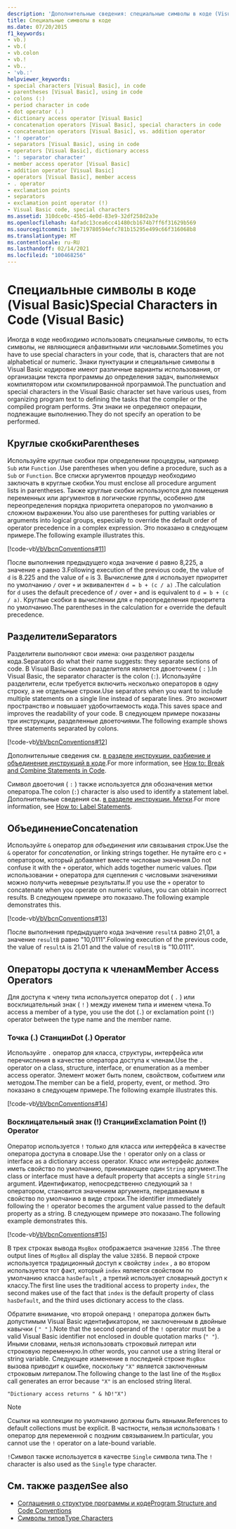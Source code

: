 ```yaml
---
description: 'Дополнительные сведения: специальные символы в коде (Visual Basic)'
title: Специальные символы в коде
ms.date: 07/20/2015
f1_keywords:
- vb.)
- vb.(
- vb.colon
- vb.!
- vb..
- 'vb.:'
helpviewer_keywords:
- special characters [Visual Basic], in code
- parentheses [Visual Basic], using in code
- colons (:)
- period character in code
- dot operator (.)
- dictionary access operator [Visual Basic]
- concatenation operators [Visual Basic], special characters in code
- concatenation operators [Visual Basic], vs. addition operator
- '! operator'
- separators [Visual Basic], using in code
- operators [Visual Basic], dictionary access
- ': separator character'
- member access operator [Visual Basic]
- addition operator [Visual Basic]
- operators [Visual Basic], member access
- . operator
- exclamation points
- separators
- exclamation point operator (!)
- Visual Basic code, special characters
ms.assetid: 310dce0c-45b5-4e0d-83e9-32df258d2a3e
ms.openlocfilehash: 4afadc13cea6cc41480cb1674b7ff6f31629b569
ms.sourcegitcommit: 10e719780594efc781b15295e499c66f316068b8
ms.translationtype: MT
ms.contentlocale: ru-RU
ms.lasthandoff: 02/14/2021
ms.locfileid: "100468256"
---
```

# <a name="special-characters-in-code-visual-basic"></a><span data-ttu-id="e645d-103">Специальные символы в коде (Visual Basic)</span><span class="sxs-lookup"><span data-stu-id="e645d-103">Special Characters in Code (Visual Basic)</span></span>

<span data-ttu-id="e645d-104">Иногда в коде необходимо использовать специальные символы, то есть символы, не являющиеся алфавитными или числовыми.</span><span class="sxs-lookup"><span data-stu-id="e645d-104">Sometimes you have to use special characters in your code, that is, characters that are not alphabetical or numeric.</span></span> <span data-ttu-id="e645d-105">Знаки пунктуации и специальные символы в Visual Basic кодировке имеют различные варианты использования, от организации текста программы до определения задач, выполняемых компилятором или скомпилированной программой.</span><span class="sxs-lookup"><span data-stu-id="e645d-105">The punctuation and special characters in the Visual Basic character set have various uses, from organizing program text to defining the tasks that the compiler or the compiled program performs.</span></span> <span data-ttu-id="e645d-106">Эти знаки не определяют операции, подлежащие выполнению.</span><span class="sxs-lookup"><span data-stu-id="e645d-106">They do not specify an operation to be performed.</span></span>  
  
## <a name="parentheses"></a><span data-ttu-id="e645d-107">Круглые скобки</span><span class="sxs-lookup"><span data-stu-id="e645d-107">Parentheses</span></span>  

 <span data-ttu-id="e645d-108">Используйте круглые скобки при определении процедуры, например `Sub` или `Function` .</span><span class="sxs-lookup"><span data-stu-id="e645d-108">Use parentheses when you define a procedure, such as a `Sub` or `Function`.</span></span> <span data-ttu-id="e645d-109">Все списки аргументов процедур необходимо заключать в круглые скобки.</span><span class="sxs-lookup"><span data-stu-id="e645d-109">You must enclose all procedure argument lists in parentheses.</span></span> <span data-ttu-id="e645d-110">Также круглые скобки используются для помещения переменных или аргументов в логические группы, особенно для переопределения порядка приоритета операторов по умолчанию в сложном выражении.</span><span class="sxs-lookup"><span data-stu-id="e645d-110">You also use parentheses for putting variables or arguments into logical groups, especially to override the default order of operator precedence in a complex expression.</span></span> <span data-ttu-id="e645d-111">Это показано в следующем примере.</span><span class="sxs-lookup"><span data-stu-id="e645d-111">The following example illustrates this.</span></span>  
  
 [!code-vb[VbVbcnConventions#11](~/samples/snippets/visualbasic/VS_Snippets_VBCSharp/VbVbcnConventions/VB/Class1.vb#11)]  
  
 <span data-ttu-id="e645d-112">После выполнения предыдущего кода значение `d` равно 8,225, а значение `e` равно 3.</span><span class="sxs-lookup"><span data-stu-id="e645d-112">Following execution of the previous code, the value of `d` is 8.225 and the value of `e` is 3.</span></span> <span data-ttu-id="e645d-113">Вычисление для `d` использует приоритет по умолчанию `/` over `+` и эквивалентен `d = b + (c / a)` .</span><span class="sxs-lookup"><span data-stu-id="e645d-113">The calculation for `d` uses the default precedence of `/` over `+` and is equivalent to `d = b + (c / a)`.</span></span> <span data-ttu-id="e645d-114">Круглые скобки в вычислении для `e` переопределения приоритета по умолчанию.</span><span class="sxs-lookup"><span data-stu-id="e645d-114">The parentheses in the calculation for `e` override the default precedence.</span></span>  
  
## <a name="separators"></a><span data-ttu-id="e645d-115">Разделители</span><span class="sxs-lookup"><span data-stu-id="e645d-115">Separators</span></span>  

 <span data-ttu-id="e645d-116">Разделители выполняют свои имена: они разделяют разделы кода.</span><span class="sxs-lookup"><span data-stu-id="e645d-116">Separators do what their name suggests: they separate sections of code.</span></span> <span data-ttu-id="e645d-117">В Visual Basic символ разделителя является двоеточием ( `:` ).</span><span class="sxs-lookup"><span data-stu-id="e645d-117">In Visual Basic, the separator character is the colon (`:`).</span></span> <span data-ttu-id="e645d-118">Используйте разделители, если требуется включить несколько операторов в одну строку, а не отдельные строки.</span><span class="sxs-lookup"><span data-stu-id="e645d-118">Use separators when you want to include multiple statements on a single line instead of separate lines.</span></span> <span data-ttu-id="e645d-119">Это экономит пространство и повышает удобочитаемость кода.</span><span class="sxs-lookup"><span data-stu-id="e645d-119">This saves space and improves the readability of your code.</span></span> <span data-ttu-id="e645d-120">В следующем примере показаны три инструкции, разделенные двоеточиями.</span><span class="sxs-lookup"><span data-stu-id="e645d-120">The following example shows three statements separated by colons.</span></span>  
  
 [!code-vb[VbVbcnConventions#12](~/samples/snippets/visualbasic/VS_Snippets_VBCSharp/VbVbcnConventions/VB/Class1.vb#12)]  
  
 <span data-ttu-id="e645d-121">Дополнительные сведения см. [в разделе инструкции. разбиение и объединение инструкций в коде](how-to-break-and-combine-statements-in-code.md).</span><span class="sxs-lookup"><span data-stu-id="e645d-121">For more information, see [How to: Break and Combine Statements in Code](how-to-break-and-combine-statements-in-code.md).</span></span>  
  
 <span data-ttu-id="e645d-122">Символ двоеточия ( `:` ) также используется для обозначения метки оператора.</span><span class="sxs-lookup"><span data-stu-id="e645d-122">The colon (`:`) character is also used to identify a statement label.</span></span> <span data-ttu-id="e645d-123">Дополнительные сведения см. [в разделе инструкции. Метки](how-to-label-statements.md).</span><span class="sxs-lookup"><span data-stu-id="e645d-123">For more information, see [How to: Label Statements](how-to-label-statements.md).</span></span>  
  
## <a name="concatenation"></a><span data-ttu-id="e645d-124">Объединение</span><span class="sxs-lookup"><span data-stu-id="e645d-124">Concatenation</span></span>  

 <span data-ttu-id="e645d-125">Используйте `&` оператор для *объединения* или связывания строк.</span><span class="sxs-lookup"><span data-stu-id="e645d-125">Use the `&` operator for *concatenation*, or linking strings together.</span></span> <span data-ttu-id="e645d-126">Не путайте его с `+` оператором, который добавляет вместе числовые значения.</span><span class="sxs-lookup"><span data-stu-id="e645d-126">Do not confuse it with the `+` operator, which adds together numeric values.</span></span> <span data-ttu-id="e645d-127">При использовании `+` оператора для сцепления с числовыми значениями можно получить неверные результаты.</span><span class="sxs-lookup"><span data-stu-id="e645d-127">If you use the `+` operator to concatenate when you operate on numeric values, you can obtain incorrect results.</span></span> <span data-ttu-id="e645d-128">В следующем примере это показано.</span><span class="sxs-lookup"><span data-stu-id="e645d-128">The following example demonstrates this.</span></span>  
  
 [!code-vb[VbVbcnConventions#13](~/samples/snippets/visualbasic/VS_Snippets_VBCSharp/VbVbcnConventions/VB/Class1.vb#13)]  
  
 <span data-ttu-id="e645d-129">После выполнения предыдущего кода значение `resultA` равно 21,01, а значение `resultB` равно "10,0111".</span><span class="sxs-lookup"><span data-stu-id="e645d-129">Following execution of the previous code, the value of `resultA` is 21.01 and the value of `resultB` is "10.0111".</span></span>  
  
## <a name="member-access-operators"></a><span data-ttu-id="e645d-130">Операторы доступа к членам</span><span class="sxs-lookup"><span data-stu-id="e645d-130">Member Access Operators</span></span>  

 <span data-ttu-id="e645d-131">Для доступа к члену типа используется оператор dot ( `.` ) или восклицательный знак ( `!` ) между именем типа и именем члена.</span><span class="sxs-lookup"><span data-stu-id="e645d-131">To access a member of a type, you use the dot (`.`) or exclamation point (`!`) operator between the type name and the member name.</span></span>  
  
### <a name="dot--operator"></a><span data-ttu-id="e645d-132">Точка (.) Станции</span><span class="sxs-lookup"><span data-stu-id="e645d-132">Dot (.) Operator</span></span>  

 <span data-ttu-id="e645d-133">Используйте `.` оператор для класса, структуры, интерфейса или перечисления в качестве оператора доступа к членам.</span><span class="sxs-lookup"><span data-stu-id="e645d-133">Use the `.` operator on a class, structure, interface, or enumeration as a member access operator.</span></span> <span data-ttu-id="e645d-134">Элемент может быть полем, свойством, событием или методом.</span><span class="sxs-lookup"><span data-stu-id="e645d-134">The member can be a field, property, event, or method.</span></span> <span data-ttu-id="e645d-135">Это показано в следующем примере.</span><span class="sxs-lookup"><span data-stu-id="e645d-135">The following example illustrates this.</span></span>  
  
 [!code-vb[VbVbcnConventions#14](~/samples/snippets/visualbasic/VS_Snippets_VBCSharp/VbVbcnConventions/VB/Class1.vb#14)]  
  
### <a name="exclamation-point--operator"></a><span data-ttu-id="e645d-136">Восклицательный знак (!) Станции</span><span class="sxs-lookup"><span data-stu-id="e645d-136">Exclamation Point (!) Operator</span></span>  

 <span data-ttu-id="e645d-137">Оператор используется `!` только для класса или интерфейса в качестве оператора доступа в словаре.</span><span class="sxs-lookup"><span data-stu-id="e645d-137">Use the `!` operator only on a class or interface as a dictionary access operator.</span></span> <span data-ttu-id="e645d-138">Класс или интерфейс должен иметь свойство по умолчанию, принимающее один `String` аргумент.</span><span class="sxs-lookup"><span data-stu-id="e645d-138">The class or interface must have a default property that accepts a single `String` argument.</span></span> <span data-ttu-id="e645d-139">Идентификатор, непосредственно следующий за `!` оператором, становится значением аргумента, передаваемым в свойство по умолчанию в виде строки.</span><span class="sxs-lookup"><span data-stu-id="e645d-139">The identifier immediately following the `!` operator becomes the argument value passed to the default property as a string.</span></span> <span data-ttu-id="e645d-140">В следующем примере это показано.</span><span class="sxs-lookup"><span data-stu-id="e645d-140">The following example demonstrates this.</span></span>  
  
 [!code-vb[VbVbcnConventions#15](~/samples/snippets/visualbasic/VS_Snippets_VBCSharp/VbVbcnConventions/VB/Class1.vb#15)]  
  
 <span data-ttu-id="e645d-141">В трех строках вывода `MsgBox` отображается значение `32856` .</span><span class="sxs-lookup"><span data-stu-id="e645d-141">The three output lines of `MsgBox` all display the value `32856`.</span></span> <span data-ttu-id="e645d-142">В первой строке используется традиционный доступ к свойству `index` , а во втором используется тот факт, который `index` является свойством по умолчанию класса `hasDefault` , а третий использует словарный доступ к классу.</span><span class="sxs-lookup"><span data-stu-id="e645d-142">The first line uses the traditional access to property `index`, the second makes use of the fact that `index` is the default property of class `hasDefault`, and the third uses dictionary access to the class.</span></span>  
  
 <span data-ttu-id="e645d-143">Обратите внимание, что второй операнд `!` оператора должен быть допустимым Visual Basic идентификатором, не заключенным в двойные кавычки ( `" "` ).</span><span class="sxs-lookup"><span data-stu-id="e645d-143">Note that the second operand of the `!` operator must be a valid Visual Basic identifier not enclosed in double quotation marks (`" "`).</span></span> <span data-ttu-id="e645d-144">Иными словами, нельзя использовать строковый литерал или строковую переменную.</span><span class="sxs-lookup"><span data-stu-id="e645d-144">In other words, you cannot use a string literal or string variable.</span></span> <span data-ttu-id="e645d-145">Следующее изменение в последней строке `MsgBox` вызова приводит к ошибке, поскольку `"X"` является заключенным строковым литералом.</span><span class="sxs-lookup"><span data-stu-id="e645d-145">The following change to the last line of the `MsgBox` call generates an error because `"X"` is an enclosed string literal.</span></span>  
  
 `"Dictionary access returns " & hD!"X")`  
  
> [!NOTE]
> <span data-ttu-id="e645d-146">Ссылки на коллекции по умолчанию должны быть явными.</span><span class="sxs-lookup"><span data-stu-id="e645d-146">References to default collections must be explicit.</span></span> <span data-ttu-id="e645d-147">В частности, нельзя использовать `!` оператор для переменной с поздним связыванием.</span><span class="sxs-lookup"><span data-stu-id="e645d-147">In particular, you cannot use the `!` operator on a late-bound variable.</span></span>  
  
 <span data-ttu-id="e645d-148">`!`Символ также используется в качестве `Single` символа типа.</span><span class="sxs-lookup"><span data-stu-id="e645d-148">The `!` character is also used as the `Single` type character.</span></span>  
  
## <a name="see-also"></a><span data-ttu-id="e645d-149">См. также раздел</span><span class="sxs-lookup"><span data-stu-id="e645d-149">See also</span></span>

- [<span data-ttu-id="e645d-150">Соглашения о структуре программы и коде</span><span class="sxs-lookup"><span data-stu-id="e645d-150">Program Structure and Code Conventions</span></span>](program-structure-and-code-conventions.md)
- [<span data-ttu-id="e645d-151">Символы типов</span><span class="sxs-lookup"><span data-stu-id="e645d-151">Type Characters</span></span>](../language-features/data-types/type-characters.md)
